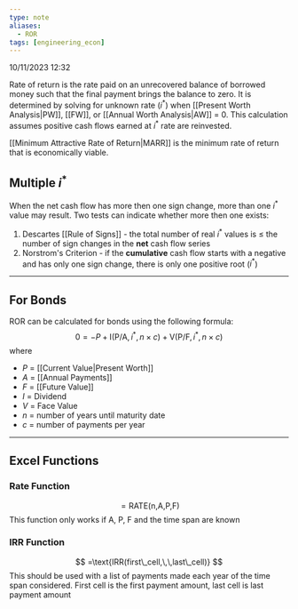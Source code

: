 ```yaml
---
type: note
aliases:
  - ROR
tags: [engineering_econ]
---
```

10/11/2023 12:32

  

Rate of return is the rate paid on an unrecovered balance of borrowed money such that the final payment brings the balance to zero. It is determined by solving for unknown rate ($i^*$) when [[Present Worth Analysis|PW]], [[FW]], or [[Annual Worth Analysis|AW]] = 0. This calculation assumes positive cash flows earned at $i^*$ rate are reinvested.

[[Minimum Attractive Rate of Return|MARR]] is the minimum rate of return that is economically viable.

## Multiple $i^*$
When the net cash flow has more then one sign change, more than one $i^*$ value may result. Two tests can indicate whether more then one exists:

1. Descartes [[Rule of Signs]] - the total number of real $i^*$ values is $\le$ the number of sign changes in the **net** cash flow series
2. Norstrom's Criterion - if the **cumulative** cash flow starts with a negative and has only one sign change, there is only one positive root ($i^*$)


---

## For Bonds
ROR can be calculated for bonds using the following formula:
$$
0=-P+\text{I}(\text{P/A},i^{*},n\times c)+\text{V}(\text{P/F},i^{*},n\times c)
$$
where
- $P$ = [[Current Value|Present Worth]]
- $A$ = [[Annual Payments]]
- $F$ = [[Future Value]]
- $I$ = Dividend 
- $V$ = Face Value
- $n$ = number of years until maturity date
- $c$ = number of payments per year

---

## Excel Functions

### Rate Function
$$
=\text{RATE(n,A,P,F)}
$$
This function only works if A, P, F and the time span are known


### IRR Function
$$
=\text{IRR(first\_cell,\,\,last\_cell)}
$$
This should be used with a list of payments made each year of the time span considered. First cell is the first payment amount, last cell is last payment amount